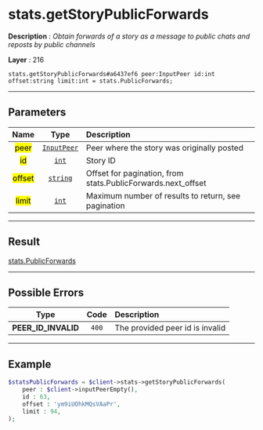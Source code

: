 # stats.getStoryPublicForwards

**Description** : *Obtain forwards of a story as a message to public chats and reposts by public channels*

**Layer** : 216

```tl
stats.getStoryPublicForwards#a6437ef6 peer:InputPeer id:int offset:string limit:int = stats.PublicForwards;
```

---

## Parameters

| Name | Type | Description |
| :---: | :---: | :--- |
| <mark>peer</mark> | [`InputPeer`](type/InputPeer) | Peer where the story was originally posted |
| <mark>id</mark> | [`int`](type/int) | Story ID |
| <mark>offset</mark> | [`string`](type/string) | Offset for pagination, from stats.PublicForwards.next_offset |
| <mark>limit</mark> | [`int`](type/int) | Maximum number of results to return, see pagination |

---

## Result

[stats.PublicForwards](type/stats.PublicForwards)

---

## Possible Errors

| Type | Code | Description |
| :---: | :---: | :--- |
| **PEER_ID_INVALID** | `400` | The provided peer id is invalid |

---

## Example

```php
$statsPublicForwards = $client->stats->getStoryPublicForwards(
	peer : $client->inputPeerEmpty(),
	id : 63,
	offset : 'ym9iUOhkMQsVAaPr',
	limit : 94,
);
```